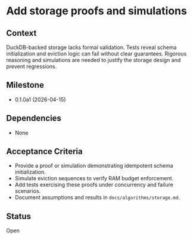 # Add storage proofs and simulations

## Context
DuckDB-backed storage lacks formal validation. Tests reveal schema initialization
and eviction logic can fail without clear guarantees. Rigorous reasoning and
simulations are needed to justify the storage design and prevent regressions.

## Milestone
- 0.1.0a1 (2026-04-15)

## Dependencies
- None

## Acceptance Criteria
- Provide a proof or simulation demonstrating idempotent schema initialization.
- Simulate eviction sequences to verify RAM budget enforcement.
- Add tests exercising these proofs under concurrency and failure scenarios.
- Document assumptions and results in `docs/algorithms/storage.md`.

## Status
Open
